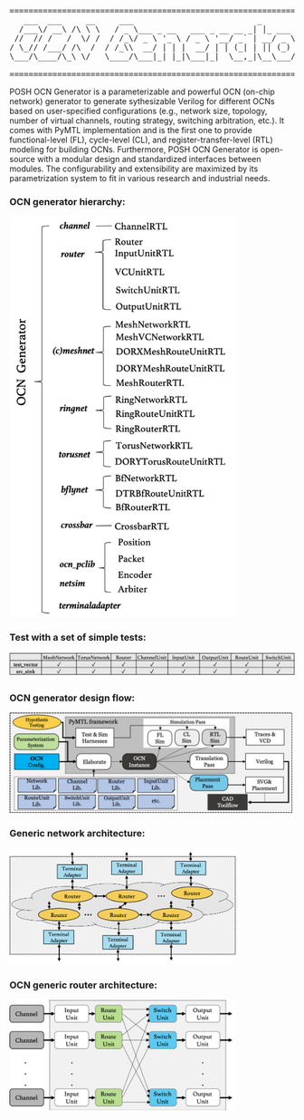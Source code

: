 <pre>
==============================================================================
   ___  ___     __     ___                          _             
  /___\/ __\ /\ \ \   / _ \___ _ __   ___ _ __ __ _| |_ ___  _ __ 
 //  // /   /  \/ /  / /_\/ _ \ '_ \ / _ \ '__/ _` | __/ _ \| '__|
/ \_// /___/ /\  /  / /_\\  __/ | | |  __/ | | (_| | || (_) | |   
\___/\____/\_\ \/   \____/\___|_| |_|\___|_|  \__,_|\__\___/|_|   
                                                                  
==============================================================================
</pre>

POSH OCN Generator is a parameterizable and powerful OCN (on-chip network) generator to generate sythesizable Verilog for different OCNs based on user-specified configurations (e.g., network size, topology, number of virtual channels, routing strategy, switching arbitration, etc.). It comes with PyMTL implementation and is the first one to provide functional-level (FL), cycle-level (CL), and register-transfer-level (RTL) modeling for building OCNs. Furthermore, POSH OCN Generator is open-source with a modular design and standardized interfaces between modules. The configurability and extensibility are maximized by its parametrization system to fit in various research and industrial needs.

### OCN generator hierarchy:
<img src="docs/code_hierarchy.png" width="400">

### Test with a set of simple tests:
![test table](docs/test.png)

### OCN generator design flow:
<img src="docs/design_flow.png" width="500">
 
### Generic network architecture:
<img src="docs/noc_structure.png" width="400">
 
### OCN generic router architecture:
<img src="docs/router_structure.png" width="400">

